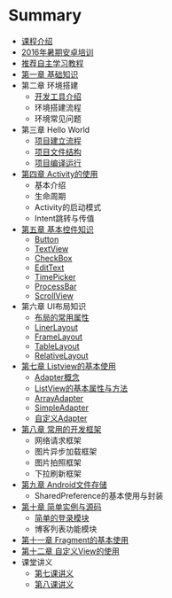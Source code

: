 # Summary

* [课程介绍](README.md)
* [2016年暑期安卓培训](android_studio_environment.md)
* [推荐自主学习教程](Course.md)
* [第一章 基础知识](chapter_md/diyi_zhang_ji_chu_zhi_shi_md.md)
* 第二章 环境搭建
   * [开发工具介绍](chapter01/android_studio_environment.md)
   * 环境搭建流程
   * 环境常见问题
* 第三章 Hello World
    * [项目建立流程](chapter_md/disan_zhang_hello_world_md.md)
    * [项目文件结构](chapter_md/disan_zhang_hello_world_md.md)
    * [项目编译运行](chapter_md/disan_zhang_hello_world_md.md)
* [第四章 Activity的使用]()
    * 基本介绍
    * 生命周期
    * Activity的启动模式
    * Intent跳转与传值
* [第五章 基本控件知识]()
    * [Button](chapter05/basic_button.md)
    * [TextView](chapter05/basic_textview.md)
    * [CheckBox](chapter05/basic_checkbox.md)
    * [EditText](chapter05/basic_edittext.md)
    * [TimePicker](chapter05/basic_timepicker.md)
    * [ProcessBar](chapter05/basic_processbar.md)
    * [ScrollView](chapter05/basic_scrollview.md)
* 第六章 UI布局知识
    * [布局的常用属性](chapter06/layout_attribute.md)
    * [LinerLayout](chapter06/linerLayout.md)
    * [FrameLayout](chapter06/framelayout.md)
    * [TableLayout](chapter06/tablelayout.md)
    * [RelativeLayout](chapter06/relativelayout.md)
* [第七章 Listview的基本使用]()
    * [Adapter概念](chapter07/adapterInfo.md)
    * [ListView的基本属性与方法](chapter07/listViewInfo.md)
    * [ArrayAdapter](chapter07/arrayAdapter.md)
    * [SimpleAdapter](chapter07/simpleAdapter.md)
    * [自定义Adapter](chapter07/selfAdapter.md)
* [第八章 常用的开发框架]()
    * 网络请求框架
    * 图片异步加载框架
    * 图片拍照框架
    * 下拉刷新框架
* [第九章 Android文件存储]()
    * SharedPreference的基本使用与封装
* [第十章 简单实例与源码]()
    * [简单的登录模块](chapter10/loginSimple.md)
    * 博客列表功能模块
* [第十一章 Fragment的基本使用]()
* [第十二章 自定义View的使用]()
* 课堂讲义
   * [第七课讲义](lecture/201607.md)
   * [第八课讲义](lecture/201608.md)
